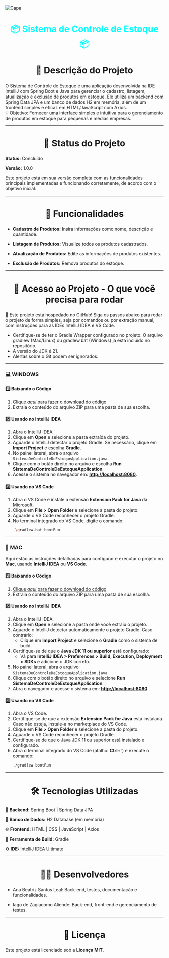 ![Capa](https://github.com/user-attachments/assets/87e7688c-599d-40a4-bf78-4928a0f1ff1e)

<h1 align="center" style="text-shadow: 2px 2px 5px white; color: cyan;">📦 Sistema de Controle de Estoque 📦</h1>

<h2 align="center" style="font-size: 28px; text-shadow: 2px 2px 5px white;">📝 Descrição do Projeto</h2>

O Sistema de Controle de Estoque é uma aplicação desenvolvida na IDE IntelliJ com Spring Boot e Java para gerenciar o cadastro, listagem, atualização e exclusão de produtos em estoque. Ele utiliza um backend com Spring Data JPA e um banco de dados H2 em memória, além de um frontend simples e eficaz em HTML/JavaScript com Axios.
<br>
💡 Objetivo: Fornecer uma interface simples e intuitiva para o gerenciamento de produtos em estoque para pequenas e médias empresas.
</p>

---

 <h2 align="center" style="font-size: 28px; text-shadow: 2px 2px 5px white;">🚀 Status do Projeto</h2>
  
<strong>Status:</strong> Concluído<br>

<strong>Versão:</strong> 1.0.0<br>

Este projeto está em sua versão completa com as funcionalidades principais implementadas e funcionando corretamente, de acordo com o objetivo inicial.
</p>

---

<h2 align="center" style="font-size: 28px; text-shadow: 2px 2px 5px white;">🔧 Funcionalidades</h2>
  
- <strong>Cadastro de Produtos:</strong> Insira informações como nome, descrição e quantidade.
  
- <strong>Listagem de Produtos:</strong> Visualize todos os produtos cadastrados.

- <strong>Atualização de Produtos:</strong> Edite as informações de produtos existentes.

- <strong>Exclusão de Produtos:</strong> Remova produtos do estoque.

---

<h2 align="center" style="font-size: 28px; text-shadow: 2px 2px 5px white;"> 🔗 Acesso ao Projeto - O que você precisa para rodar</h2>

📂 Este projeto está hospedado no GitHub! Siga os passos abaixo para rodar o projeto de forma simples, seja por comandos ou por extração manual, com instruções para as IDEs IntelliJ IDEA e VS Code.

- Certifique-se de ter o Gradle Wrapper configurado no projeto. O arquivo gradlew (Mac/Linux) ou gradlew.bat (Windows) já está incluído no repositório.
- A versão do JDK é 21.
- Alertas sobre o Git podem ser ignorados.

---

### 💻 **WINDOWS**

#### 1️⃣ Baixando o Código
1. [Clique *aqui* para fazer o download do código](https://github.com/anabsantos25/Sistema_de_Controle_de_Estoque/archive/refs/heads/master.zip)
3. Extraia o conteúdo do arquivo ZIP para uma pasta de sua escolha.

#### 2️⃣ Usando no IntelliJ IDEA
1. Abra o IntelliJ IDEA.
2. Clique em **Open** e selecione a pasta extraída do projeto.
3. Aguarde o IntelliJ detectar o projeto Gradle. Se necessário, clique em **Import Project** e escolha **Gradle**.
4. No painel lateral, abra o arquivo `SistemaDeControleDeEstoqueApplication.java`.
5. Clique com o botão direito no arquivo e escolha **Run SistemaDeControleDeEstoqueApplication**.
6. Acesse o sistema no navegador em: **[http://localhost:8080](http://localhost:8080)**.

#### 3️⃣ Usando no VS Code
1. Abra o VS Code e instale a extensão **Extension Pack for Java** da Microsoft.
2. Clique em **File > Open Folder** e selecione a pasta do projeto.
3. Aguarde o VS Code reconhecer o projeto Gradle.
4. No terminal integrado do VS Code, digite o comando:
   ```bash
   .\gradlew.bat bootRun

---

### 🍎 **MAC**

Aqui estão as instruções detalhadas para configurar e executar o projeto no **Mac**, usando **IntelliJ IDEA** ou **VS Code**.

#### 1️⃣ Baixando o Código
1. [Clique *aqui* para fazer o download do código](https://github.com/anabsantos25/Sistema_de_Controle_de_Estoque/archive/refs/heads/master.zip)
2. Extraia o conteúdo do arquivo ZIP para uma pasta de sua escolha.

#### 2️⃣ Usando no IntelliJ IDEA
1. Abra o IntelliJ IDEA.
2. Clique em **Open** e selecione a pasta onde você extraiu o projeto.
3. Aguarde o IntelliJ detectar automaticamente o projeto Gradle. Caso contrário:
   - Clique em **Import Project** e selecione o **Gradle** como o sistema de build.
4. Certifique-se de que o **Java JDK 11 ou superior** está configurado:
   - Vá para **IntelliJ IDEA > Preferences > Build, Execution, Deployment > SDKs** e adicione o JDK correto.
5. No painel lateral, abra o arquivo `SistemaDeControleDeEstoqueApplication.java`.
6. Clique com o botão direito no arquivo e selecione **Run SistemaDeControleDeEstoqueApplication**.
7. Abra o navegador e acesse o sistema em: **[http://localhost:8080](http://localhost:8080)**.

#### 3️⃣ Usando no VS Code
1. Abra o VS Code.
2. Certifique-se de que a extensão **Extension Pack for Java** está instalada. Caso não esteja, instale-a no marketplace do VS Code.
3. Clique em **File > Open Folder** e selecione a pasta do projeto.
4. Aguarde o VS Code reconhecer o projeto Gradle.
5. Certifique-se de que o Java JDK 11 ou superior está instalado e configurado.
6. Abra o terminal integrado do VS Code (atalho: **Ctrl+`**) e execute o comando:
   ```bash
   ./gradlew bootRun

---

<h2 align="center" style="font-size: 28px; text-shadow: 2px 2px 5px white;">🛠️ Tecnologias Utilizadas</h2>
  
🚀 **Backend:** Spring Boot | Spring Data JPA

📂 **Banco de Dados:** H2 Database (em memória)

🌐 **Frontend:** HTML | CSS | JavaScript | Axios

🔧 **Ferramenta de Build:** Gradle

⚙️ **IDE:** IntelliJ IDEA Ultimate

---

<h2 align="center" style="font-size: 28px; text-shadow: 2px 2px 5px white;">👩‍💻 Desenvolvedores</h2>

- Ana Beatriz Santos Leal: Back-end, testes, documentação e funcionalidades.

- Iago de Zagiacomo Aliende: Back-end, front-end e gerenciamento de testes.

---

<h2 align="center" style="font-size: 28px; text-shadow: 2px 2px 5px white;">📜 Licença</h2>

Este projeto está licenciado sob a <strong>Licença MIT</strong>.
